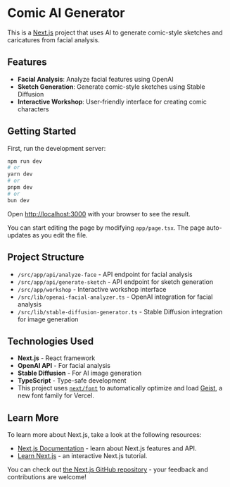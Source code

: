# Comic AI Generator

This is a [Next.js](https://nextjs.org) project that uses AI to generate comic-style sketches and caricatures from facial analysis.

## Features

- **Facial Analysis**: Analyze facial features using OpenAI
- **Sketch Generation**: Generate comic-style sketches using Stable Diffusion
- **Interactive Workshop**: User-friendly interface for creating comic characters

## Getting Started

First, run the development server:

```bash
npm run dev
# or
yarn dev
# or
pnpm dev
# or
bun dev
```

Open [http://localhost:3000](http://localhost:3000) with your browser to see the result.

You can start editing the page by modifying `app/page.tsx`. The page auto-updates as you edit the file.

## Project Structure

- `/src/app/api/analyze-face` - API endpoint for facial analysis
- `/src/app/api/generate-sketch` - API endpoint for sketch generation
- `/src/app/workshop` - Interactive workshop interface
- `/src/lib/openai-facial-analyzer.ts` - OpenAI integration for facial analysis
- `/src/lib/stable-diffusion-generator.ts` - Stable Diffusion integration for image generation

## Technologies Used

- **Next.js** - React framework
- **OpenAI API** - For facial analysis
- **Stable Diffusion** - For AI image generation
- **TypeScript** - Type-safe development
- This project uses [`next/font`](https://nextjs.org/docs/app/building-your-application/optimizing/fonts) to automatically optimize and load [Geist](https://vercel.com/font), a new font family for Vercel.

## Learn More

To learn more about Next.js, take a look at the following resources:

- [Next.js Documentation](https://nextjs.org/docs) - learn about Next.js features and API.
- [Learn Next.js](https://nextjs.org/learn) - an interactive Next.js tutorial.

You can check out [the Next.js GitHub repository](https://github.com/vercel/next.js) - your feedback and contributions are welcome!
